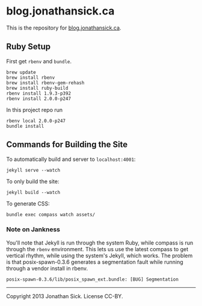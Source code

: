 # blog.jonathansick.ca

This is the repository for [blog.jonathansick.ca](http://blog.jonathansick.ca).

## Ruby Setup

First get `rbenv` and `bundle`.

    brew update
    brew install rbenv
    brew install rbenv-gem-rehash
    brew install ruby-build
    rbenv install 1.9.3-p392
    rbenv install 2.0.0-p247

In this project repo run

    rbenv local 2.0.0-p247
    bundle install

## Commands for Building the Site

To automatically build and server to `localhost:4001`:

    jekyll serve --watch

To only build the site:

    jekyll build --watch

To generate CSS:

    bundle exec compass watch assets/

### Note on Jankness

You'll note that Jekyll is run through the system Ruby, while compass is run through the `rbenv` environment.
This lets us use the latest compass to get vertical rhythm, while using the system's Jekyll, which works.
The problem is that posix-spawn-0.3.6 generates a segmentation fault while running through a vendor install in rbenv.

    posix-spawn-0.3.6/lib/posix_spawn_ext.bundle: [BUG] Segmentation


***

Copyright 2013 Jonathan Sick. License CC-BY.
